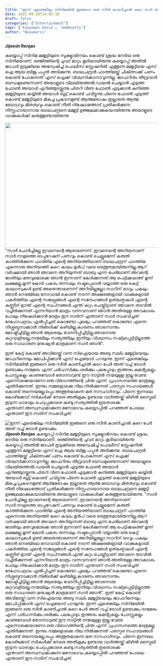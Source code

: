 ```yaml
---
title: "ഇന്ന് ഏതെങ്കിലും സിനിമയിൽ ഇങ്ങനെ ഒരു സീൻ കാണിച്ചാൽ കുറെ പേർ അത് വച്ച് ട്രോൾ ഉണ്ടാക്കും"
date: 2022-09-28T14:03:18
draft: false
categories: ["Entertainment"]
tags: ['kayyoppu movie', 'mammootty']
author: "Beaumaris"
---
```


<strong>Jijeesh Renjan</strong>

കയ്യൊപ്പ് സിനിമ മമ്മൂട്ടിയുടെ സൂക്ഷ്മാഭിനയം കൊണ്ട് ശ്രദ്ധ നേടിയ ഒരു സിനിമയാണ്. രഞ്ജിത്തിന്റെ ചുവട് മാറ്റം കൂടിയായിരുന്നു കയ്യൊപ്പ്.അതിൽ ജാഫർ ഇടുക്കിയെ അന്വേഷിച്ച് പൊലീസ് സ്റ്റേഷനിൽ എത്തുന്ന മമ്മൂട്ടിയെ എസ് ഐ ആയ ബിജു പപ്പൻ അടിക്കുന്നു. ബാലചന്ദ്രൻ ഫാത്തിമയ്ക്ക് ചികിത്സക്ക് പണം കൊണ്ട് പോകുന്നത് എസ് ഐക്ക് വിശ്വസിക്കാനാവുന്നില്ല. ജാഫറിനും തീവ്രവാദി ബന്ധമുണ്ടെന്നാണ് അയാളുടെ വിലയിരുത്തൽ.ഡയൽ ചെയ്യാൻ എടുത്ത ഫോൺ അയാൾ എറിഞ്ഞുടയ്ക്കുന്നു.ചിതറി വീണ ഫോൺ എടുക്കാൻ കുനിഞ്ഞ മമ്മൂട്ടിയുടെ കയ്യിൽ അയാൾ ബൂട്ട് കൊണ്ട് ചവിട്ടുന്നു.പിന്നെ ഫോൺ എടുത്ത് കൊണ്ട് മമ്മൂട്ടിയുടെ മികച്ച പ്രകടനമുണ്ട്.ആത്മരോഷം ഇല്ലാതെ ആത്മ ബോധവും മിതത്വവും കൊണ്ട് നീതി നിഷേധത്തോട് പ്രതികരിക്കുന്ന നിസ്സഹായാനായ ബാലചന്ദ്രനെ മമ്മൂട്ടി ഉജ്ജ്വലമാക്കുകയായിരുന്നു.അയാളുടെ വാക്കുകൾക്ക് കരുത്തുണ്ടായിരുന്നു.

<img class="wp-image-352509 aligncenter" src="https://cdn.boolokam.com/articles/2022/09/33yyyy-1-1.jpg" alt="" width="733" height="412" />"സാർ ചോദിച്ചില്ലേ ഇവനെന്റെ ആരാണെന്ന്..ഇവനെന്റെ അനിയനാണ് സാർ.നാളത്തെ ഓപ്പറേഷന് പണവും കൊണ്ട് ചെല്ലുമെന്ന് കരുതി കാത്തിരിക്കുന്ന ഫാത്തിമ എന്റെ അനിയത്തിയാണ്.ബാലചന്ദ്രന് ഫാത്തിമ എന്നൊരു അനിയത്തി കുറെ കാലം മുൻപ് വരെ ഒരത്ഭുതമായിരുന്നില്ല.ആറ് വർഷമായി ഞാൻ അവനെ അറിയുന്നത് ബാബു എന്ന പേരിലാണ്.അവന്റെ ജാതിയും മതവുമൊക്കെ ഞാൻ ഇന്നാണ് കേൾക്കുന്നത്.ആ പെട്ടിക്കകത്ത് മൂന്ന് ലക്ഷമല്ല മൂന്ന് കോടി പകരം തന്നാലും നഷ്ടപ്പെടാൻ വയ്യാത്ത ഒരു കെട്ട് കടലാസുകൾ ഉണ്ട്.അതെന്താണെന്ന് അറിയില്ലല്ലോ സാറിന് രാവും പകലും ഞാൻ നെഞ്ചിലെ നോവായി കൊണ്ട് നടന്ന് അക്ഷരങ്ങളായി വാക്കുകളായി പകർത്തിയ എന്റെ സങ്കല്പങ്ങൾ എന്റെ സന്ദേഹങ്ങൾ ഉത്കണ്ഠകൾ എന്റെ കണ്ണീര് ഭ്രാന്ത് എന്റെ സ്വപ്‌നങ്ങൾ.എന്ത് കുറ്റം ചെയ്തിട്ടാണ് അവനെ തടവിൽ വച്ചിരിക്കുന്നത് എന്നറിയാൻ മാത്രം വന്നവനാണ് ഞാൻ.അതിനുള്ള അവകാശം പോലും നിഷേധിക്കാൻ മാത്രം ഈ നാടിന് എന്താണ് സാർ സംഭവിച്ചത് ദേഹോപദ്രവം ഏൽപ്പിച്ചത് കൊണ്ടോ പുലഭ്യം പറഞ്ഞത് കൊണ്ടോ എന്നെ നിശ്ശബ്ദനാക്കാൻ നിങ്ങൾക്ക് കഴിയില്ല.കാരണം ഞാനൊന്നും മോഷ്ടിച്ചിട്ടില്ല.ഞാൻ ആരെയും വേദനിപ്പിച്ചിട്ടില്ല.ഞാനൊരു കുറ്റവാളിയല്ല.നന്മയിലും സത്യത്തിലും ഇനിയും വിശ്വാസം നഷ്ട്ടപ്പെട്ടിട്ടില്ലാത്ത ഒരു സാധാരണ മനുഷ്യൻ മാത്രമാണ് സാർ ഞാൻ".

ഇത് കേട്ട് കൊണ്ട് അവിടേയ്ക്ക് വന്ന സിഐയായ അബു സലിം മമ്മൂട്ടിയെയും ജാഫറിനെയും മോചിപ്പിക്കാൻ എസ് ഐയോട് പറയുന്നു. ഇന്ന് ഏതെങ്കിലും സിനിമയിൽ ഇങ്ങനെ ഒരു സീൻ കാണിച്ചാൽ കുറെ പേർ അത് വച്ച് ട്രോൾ ഉണ്ടാക്കും.നന്മമരം എന്ന് പരിഹസിക്കും.ശരിക്കും പലപ്പോഴും ഇത്തരം കമന്റുകളും പോസ്റ്റുകളും കാണുമ്പോൾ തോന്നാറുണ്ട് ഈ നാട്ടിൽ നന്മയുള്ള ഇല്ല വേണ്ട എന്നൊക്കെയാണോ ഒരു വിഭാഗത്തിന്റെ ചിന്ത എന്ന്. പ്രഹസനത്തെ മാത്രമല്ല എതിർക്കുന്നത്. ഇന്നും നമ്മളൊക്കെ നില നിൽക്കുന്നത് പരസ്പര സഹായങ്ങൾ കൊണ്ട് തന്നെയല്ലേ.ഒപ്പം അത്ഭുതമാകുന്ന മത സൗഹാർദവും. പിന്നെ ഇന്നലെ കോഴിക്കോട് നടികൾക്ക് നേരെ അതിക്രമം ഉണ്ടായ വാർത്തയ്ക്ക് കീഴിൽ സ്മൈലി ഇടുന്ന ധാരാളം ചെറുപ്പക്കാരെ കണ്ടു.സത്യത്തിൽ ഇതൊക്കെ എന്താണ്.അസ്വസ്ഥമാക്കുന്ന മനോഭാവം.കയ്യൊപ്പിൽ പറഞ്ഞത് പോലെ എന്താണ് ഈ നാടിന് സംഭവിച്ചത്.


![ഇന്ന് ഏതെങ്കിലും സിനിമയിൽ ഇങ്ങനെ ഒരു സീൻ കാണിച്ചാൽ കുറെ പേർ അത് വച്ച് ട്രോൾ ഉണ്ടാക്കും](https://cdn.boolokam.com/articles/2022/09/33yyyy-1-1.jpg)**Jijeesh Renjan** കയ്യൊപ്പ് സിനിമ മമ്മൂട്ടിയുടെ സൂക്ഷ്മാഭിനയം കൊണ്ട് ശ്രദ്ധ നേടിയ ഒരു സിനിമയാണ്. രഞ്ജിത്തിന്റെ ചുവട് മാറ്റം കൂടിയായിരുന്നു കയ്യൊപ്പ്.അതിൽ ജാഫർ ഇടുക്കിയെ അന്വേഷിച്ച് പൊലീസ് സ്റ്റേഷനിൽ എത്തുന്ന മമ്മൂട്ടിയെ എസ് ഐ ആയ ബിജു പപ്പൻ അടിക്കുന്നു. ബാലചന്ദ്രൻ ഫാത്തിമയ്ക്ക് ചികിത്സക്ക് പണം കൊണ്ട് പോകുന്നത് എസ് ഐക്ക് വിശ്വസിക്കാനാവുന്നില്ല. ജാഫറിനും തീവ്രവാദി ബന്ധമുണ്ടെന്നാണ് അയാളുടെ വിലയിരുത്തൽ.ഡയൽ ചെയ്യാൻ എടുത്ത ഫോൺ അയാൾ എറിഞ്ഞുടയ്ക്കുന്നു.ചിതറി വീണ ഫോൺ എടുക്കാൻ കുനിഞ്ഞ മമ്മൂട്ടിയുടെ കയ്യിൽ അയാൾ ബൂട്ട് കൊണ്ട് ചവിട്ടുന്നു.പിന്നെ ഫോൺ എടുത്ത് കൊണ്ട് മമ്മൂട്ടിയുടെ മികച്ച പ്രകടനമുണ്ട്.ആത്മരോഷം ഇല്ലാതെ ആത്മ ബോധവും മിതത്വവും കൊണ്ട് നീതി നിഷേധത്തോട് പ്രതികരിക്കുന്ന നിസ്സഹായാനായ ബാലചന്ദ്രനെ മമ്മൂട്ടി ഉജ്ജ്വലമാക്കുകയായിരുന്നു.അയാളുടെ വാക്കുകൾക്ക് കരുത്തുണ്ടായിരുന്നു. "സാർ ചോദിച്ചില്ലേ ഇവനെന്റെ ആരാണെന്ന്..ഇവനെന്റെ അനിയനാണ് സാർ.നാളത്തെ ഓപ്പറേഷന് പണവും കൊണ്ട് ചെല്ലുമെന്ന് കരുതി കാത്തിരിക്കുന്ന ഫാത്തിമ എന്റെ അനിയത്തിയാണ്.ബാലചന്ദ്രന് ഫാത്തിമ എന്നൊരു അനിയത്തി കുറെ കാലം മുൻപ് വരെ ഒരത്ഭുതമായിരുന്നില്ല.ആറ് വർഷമായി ഞാൻ അവനെ അറിയുന്നത് ബാബു എന്ന പേരിലാണ്.അവന്റെ ജാതിയും മതവുമൊക്കെ ഞാൻ ഇന്നാണ് കേൾക്കുന്നത്.ആ പെട്ടിക്കകത്ത് മൂന്ന് ലക്ഷമല്ല മൂന്ന് കോടി പകരം തന്നാലും നഷ്ടപ്പെടാൻ വയ്യാത്ത ഒരു കെട്ട് കടലാസുകൾ ഉണ്ട്.അതെന്താണെന്ന് അറിയില്ലല്ലോ സാറിന് രാവും പകലും ഞാൻ നെഞ്ചിലെ നോവായി കൊണ്ട് നടന്ന് അക്ഷരങ്ങളായി വാക്കുകളായി പകർത്തിയ എന്റെ സങ്കല്പങ്ങൾ എന്റെ സന്ദേഹങ്ങൾ ഉത്കണ്ഠകൾ എന്റെ കണ്ണീര് ഭ്രാന്ത് എന്റെ സ്വപ്‌നങ്ങൾ.എന്ത് കുറ്റം ചെയ്തിട്ടാണ് അവനെ തടവിൽ വച്ചിരിക്കുന്നത് എന്നറിയാൻ മാത്രം വന്നവനാണ് ഞാൻ.അതിനുള്ള അവകാശം പോലും നിഷേധിക്കാൻ മാത്രം ഈ നാടിന് എന്താണ് സാർ സംഭവിച്ചത് ദേഹോപദ്രവം ഏൽപ്പിച്ചത് കൊണ്ടോ പുലഭ്യം പറഞ്ഞത് കൊണ്ടോ എന്നെ നിശ്ശബ്ദനാക്കാൻ നിങ്ങൾക്ക് കഴിയില്ല.കാരണം ഞാനൊന്നും മോഷ്ടിച്ചിട്ടില്ല.ഞാൻ ആരെയും വേദനിപ്പിച്ചിട്ടില്ല.ഞാനൊരു കുറ്റവാളിയല്ല.നന്മയിലും സത്യത്തിലും ഇനിയും വിശ്വാസം നഷ്ട്ടപ്പെട്ടിട്ടില്ലാത്ത ഒരു സാധാരണ മനുഷ്യൻ മാത്രമാണ് സാർ ഞാൻ". ഇത് കേട്ട് കൊണ്ട് അവിടേയ്ക്ക് വന്ന സിഐയായ അബു സലിം മമ്മൂട്ടിയെയും ജാഫറിനെയും മോചിപ്പിക്കാൻ എസ് ഐയോട് പറയുന്നു. ഇന്ന് ഏതെങ്കിലും സിനിമയിൽ ഇങ്ങനെ ഒരു സീൻ കാണിച്ചാൽ കുറെ പേർ അത് വച്ച് ട്രോൾ ഉണ്ടാക്കും.നന്മമരം എന്ന് പരിഹസിക്കും.ശരിക്കും പലപ്പോഴും ഇത്തരം കമന്റുകളും പോസ്റ്റുകളും കാണുമ്പോൾ തോന്നാറുണ്ട് ഈ നാട്ടിൽ നന്മയുള്ള ഇല്ല വേണ്ട എന്നൊക്കെയാണോ ഒരു വിഭാഗത്തിന്റെ ചിന്ത എന്ന്. പ്രഹസനത്തെ മാത്രമല്ല എതിർക്കുന്നത്. ഇന്നും നമ്മളൊക്കെ നില നിൽക്കുന്നത് പരസ്പര സഹായങ്ങൾ കൊണ്ട് തന്നെയല്ലേ.ഒപ്പം അത്ഭുതമാകുന്ന മത സൗഹാർദവും. പിന്നെ ഇന്നലെ കോഴിക്കോട് നടികൾക്ക് നേരെ അതിക്രമം ഉണ്ടായ വാർത്തയ്ക്ക് കീഴിൽ സ്മൈലി ഇടുന്ന ധാരാളം ചെറുപ്പക്കാരെ കണ്ടു.സത്യത്തിൽ ഇതൊക്കെ എന്താണ്.അസ്വസ്ഥമാക്കുന്ന മനോഭാവം.കയ്യൊപ്പിൽ പറഞ്ഞത് പോലെ എന്താണ് ഈ നാടിന് സംഭവിച്ചത്.
